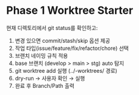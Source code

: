# Phase 1 Worktree Starter

현재 디렉토리에서 git status를 확인하고:
1. 변경 있으면 commit/stash/skip 옵션 제공
2. 작업 타입(issue/feature/fix/refactor/chore) 선택
3. 브랜치 네이밍 규칙 적용
4. base 브랜치 (develop > main > stg) auto 탐지
5. git worktree add 실행 (../<repo-name>-worktrees/ 경로)
6. dry-run → 사용자 확인 → 실행
7. 완료 후 Branch/Path 출력